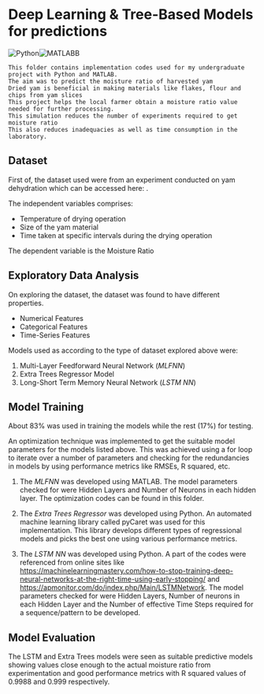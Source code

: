 # Deep Learning & Tree-Based Models for predictions

![Python](https://user-images.githubusercontent.com/67152646/136196370-2e4f88e4-6784-4ffe-8e49-ae94c3ef952d.PNG)![MATLABB](https://user-images.githubusercontent.com/67152646/136196397-b68a3acf-6634-4189-873e-745cc6c8493e.JPG)

    This folder contains implementation codes used for my undergraduate project with Python and MATLAB. 
    The aim was to predict the moisture ratio of harvested yam 
    Dried yam is beneficial in making materials like flakes, flour and chips from yam slices 
    This project helps the local farmer obtain a moisture ratio value needed for further processing.
    This simulation reduces the number of experiments required to get moisture ratio 
    This also reduces inadequacies as well as time consumption in the laboratory.



## Dataset 

First of, the dataset used were from an experiment conducted on yam dehydration which can be accessed here: .
 
The independent variables comprises:
- Temperature of drying operation 
- Size of the yam material 
- Time taken at specific intervals during the drying operation

The dependent variable is the Moisture Ratio 



## Exploratory Data Analysis

On exploring the dataset, the dataset was found to have different properties. 
- Numerical Features
- Categorical Features 
- Time-Series Features

Models used as according to the type of dataset explored above were:
1. Multi-Layer Feedforward Neural Network (*MLFNN*)
2. Extra Trees Regressor Model
3. Long-Short Term Memory Neural Network (*LSTM NN*)



## Model Training 

About 83% was used in training the models while the rest (17%) for testing.

An optimization technique was implemented to get the suitable model parameters for the models listed above. This was achieved using a for loop to iterate over a number of parameters and checking for the redundancies in models by using performance metrics like RMSEs, R squared, etc. 

1. The *MLFNN* was developed using MATLAB. The model parameters checked for were Hidden Layers and Number of Neurons in each hidden layer. The optimization codes can be found in this folder.

2. The *Extra Trees Regressor* was developed using Python. An automated machine learning library called pyCaret was used for this implementation. This library develops different types of regressional models and picks the best one using various performance metrics. 

3. The *LSTM NN* was developed using Python. A part of the codes were referenced from online sites like https://machinelearningmastery.com/how-to-stop-training-deep-neural-networks-at-the-right-time-using-early-stopping/ and https://apmonitor.com/do/index.php/Main/LSTMNetwork. The model parameters checked for were Hidden Layers, Number of neurons in each Hidden Layer and the Number of effective Time Steps required for a sequence/pattern to be developed.



## Model Evaluation

The LSTM and Extra Trees models were seen as suitable predictive models showing values close enough to the actual moisture ratio from experimentation and good performance metrics with R squared values of 0.9988 and 0.999 respectively.

